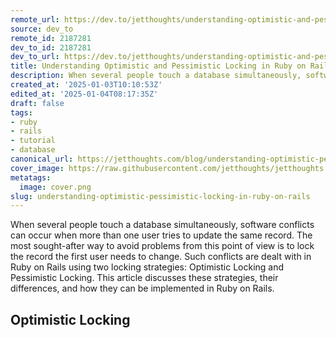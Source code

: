 ```yaml
---
remote_url: https://dev.to/jetthoughts/understanding-optimistic-and-pessimistic-locking-in-ruby-on-rails-2fo
source: dev_to
remote_id: 2187281
dev_to_id: 2187281
dev_to_url: https://dev.to/jetthoughts/understanding-optimistic-and-pessimistic-locking-in-ruby-on-rails-2fo
title: Understanding Optimistic and Pessimistic Locking in Ruby on Rails
description: When several people touch a database simultaneously, software conflicts can occur when more than one...
created_at: '2025-01-03T10:10:53Z'
edited_at: '2025-01-04T08:17:35Z'
draft: false
tags:
- ruby
- rails
- tutorial
- database
canonical_url: https://jetthoughts.com/blog/understanding-optimistic-pessimistic-locking-in-ruby-on-rails/
cover_image: https://raw.githubusercontent.com/jetthoughts/jetthoughts.github.io/master/content/blog/understanding-optimistic-pessimistic-locking-in-ruby-on-rails/cover.png
metatags:
  image: cover.png
slug: understanding-optimistic-pessimistic-locking-in-ruby-on-rails
---
```

When several people touch a database simultaneously, software conflicts can occur when more than one user tries to update the same record. The most sought-after way to avoid problems from this point of view is to lock the record the first user needs to change. Such conflicts are dealt with in Ruby on Rails using two locking strategies: Optimistic Locking and Pessimistic Locking. This article discusses these strategies, their differences, and how they can be implemented in Ruby on Rails.

Optimistic Locking
---------------